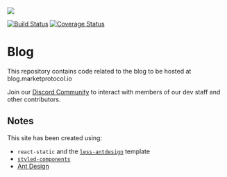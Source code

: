 <img src="https://github.com/MARKETProtocol/dApp/blob/master/src/img/MARKETProtocol-Light.png?raw=true" align="middle">

[![Build Status](https://api.travis-ci.org/MARKETProtocol/blog.svg?branch=master)](https://travis-ci.org/MARKETProtocol/blog) [![Coverage Status](https://coveralls.io/repos/github/MARKETProtocol/blog/badge.svg?branch=master)](https://coveralls.io/github/MARKETProtocol/blog?branch=master)

# Blog

This repository contains code related to the blog to be hosted at blog.marketprotocol.io

Join our [Discord Community](https://marketprotocol.io/discord) to interact with members of our dev staff and other contributors.

## Notes

This site has been created using:
- `react-static` and the [`less-antdesign`](https://github.com/nozzle/react-static/tree/master/examples/less-antdesign) template
- [`styled-components`](https://www.styled-components.com/docs/)
- [Ant Design](https://ant.design/components)
